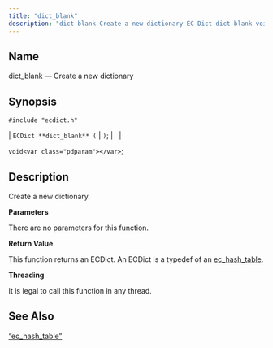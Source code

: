 ```yaml
---
title: "dict_blank"
description: "dict blank Create a new dictionary EC Dict dict blank void Create a new dictionary There are no parameters for this function This function returns an EC Dict An EC Dict is a typedef of an ec hash table It is legal to call this function in any thread Section..."
---
```


<a name="apis.dict_blank"></a> 
## Name

dict_blank — Create a new dictionary

## Synopsis

`#include "ecdict.h"`

| `ECDict **dict_blank** (` | <var class="pdparam"></var>`)`; |   |

`void<var class="pdparam"></var>`;<a name="idp49927712"></a> 
## Description

Create a new dictionary.

**<a name="idp49928912"></a> Parameters**

There are no parameters for this function.

**<a name="idp49929840"></a> Return Value**

This function returns an ECDict. An ECDict is a typedef of an [ec_hash_table](/momentum/3/3-api/structs-ec-hash-table).

**<a name="idp49931520"></a> Threading**

It is legal to call this function in any thread.

<a name="idp49932624"></a> 
## See Also

[“ec_hash_table”](/momentum/3/3-api/structs-ec-hash-table)